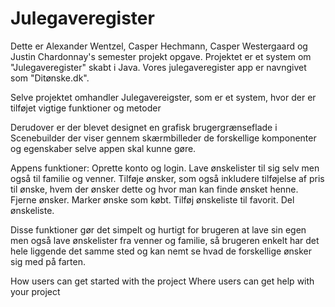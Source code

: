 # Julegaveregister
Dette er Alexander Wentzel, Casper Hechmann, Casper Westergaard og Justin Chardonnay's semester projekt opgave.
Projektet er et system om "Julegaveregister" skabt i Java.
Vores julegaveregister app er navngivet som "Ditønske.dk".

Selve projektet omhandler Julegavereigster, som er et system, hvor der er tilføjet vigtige funktioner og metoder 

Derudover er der blevet designet en grafisk brugergrænseflade i Scenebuilder der viser gennem skærmbilleder de forskellige komponenter og egenskaber selve appen skal kunne gøre.


Appens funktioner:
Oprette konto og login.
Lave ønskelister til sig selv men også til familie og venner.
Tilføje ønsker, som også inkludere tilføjelse af pris til ønske, hvem der ønsker dette og hvor man kan finde ønsket henne.
Fjerne ønsker.
Marker ønske som købt.
Tilføj ønskeliste til favorit.
Del ønskeliste.

Disse funktioner gør det simpelt og hurtigt for brugeren at lave sin egen men også lave ønskelister fra venner og familie, så brugeren enkelt har det hele liggende det samme sted og kan nemt se hvad de forskellige ønsker sig med på farten.







How users can get started with the project
Where users can get help with your project
